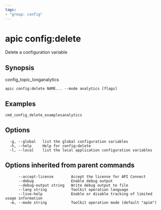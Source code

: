 ```yaml
---
tags:
- "group: config"
---
```

# apic config:delete

Delete a configuration variable

## Synopsis

config_topic_longanalytics

```
apic config:delete NAME... --mode analytics [flags]
```

## Examples

```
cmd_config_delete_examplesanalytics
```


## Options

```
  -g, --global   list the global configuration variables
  -h, --help     Help for config:delete
  -l, --local    list the local application configuration variables
```

## Options inherited from parent commands

```
      --accept-license        Accept the license for API Connect
      --debug                 Enable debug output
      --debug-output string   Write debug output to file
      --lang string           Toolkit operation language
      --live-help             Enable or disable tracking of limited usage information
  -m, --mode string           Toolkit operation mode (default "apim")
```
